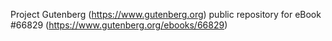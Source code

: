 Project Gutenberg (https://www.gutenberg.org) public repository for
eBook #66829 (https://www.gutenberg.org/ebooks/66829)
